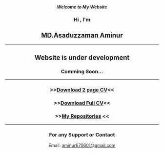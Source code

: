 <center>

##### Welcome to My Website
### Hi , I'm
## MD.Asaduzzaman Aminur 

---
## Website is under development 
### Comming Soon...
----------
### >>[Download 2 page CV](https://github.com/Aminur670/aminur670.github.io/raw/main/.Aminur%20CV%202021/Aminur%20CV%202page.pdf)<<

### >>[Download Full CV](https://github.com/Aminur670/aminur670.github.io/raw/main/.Aminur%20CV%202021/Aminur%20CV.pdf)<<

### >>[My Repositories](https://github.com/Aminur670?tab=repositories) <<
----------
 
### For any Support or Contact
Email: aminur670601@gmail.com
</center>